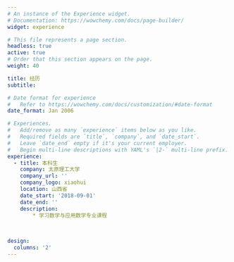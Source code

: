 ```yaml
---
# An instance of the Experience widget.
# Documentation: https://wowchemy.com/docs/page-builder/
widget: experience

# This file represents a page section.
headless: true
active: true
# Order that this section appears on the page.
weight: 40

title: 经历
subtitle:

# Date format for experience
#   Refer to https://wowchemy.com/docs/customization/#date-format
date_format: Jan 2006

# Experiences.
#   Add/remove as many `experience` items below as you like.
#   Required fields are `title`, `company`, and `date_start`.
#   Leave `date_end` empty if it's your current employer.
#   Begin multi-line descriptions with YAML's `|2-` multi-line prefix.
experience:
  - title: 本科生
    company: 太原理工大学
    company_url: ''
    company_logo: xiaohui
    location: 山西省
    date_start: '2018-09-01'
    date_end: ''
    description:
        * 学习数学与应用数学专业课程
        
 

design:
  columns: '2'
---
```

